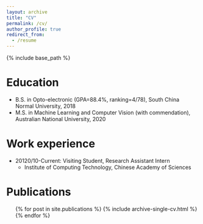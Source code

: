 ```yaml
---
layout: archive
title: "CV"
permalink: /cv/
author_profile: true
redirect_from:
  - /resume
---
```


{% include base_path %}

Education
======
* B.S. in Opto-electronic (GPA=88.4%, ranking=4/78), South China Normal University, 2018
* M.S. in Machine Learning and Computer Vision (with commendation), Australian National University, 2020


Work experience
======
* 20120/10-Current: Visiting Student, Research Assistant Intern
  * Institute of Computing Technology, Chinese Academy of Sciences


Publications
======
  <ul>{% for post in site.publications %}
    {% include archive-single-cv.html %}
  {% endfor %}</ul>
  

